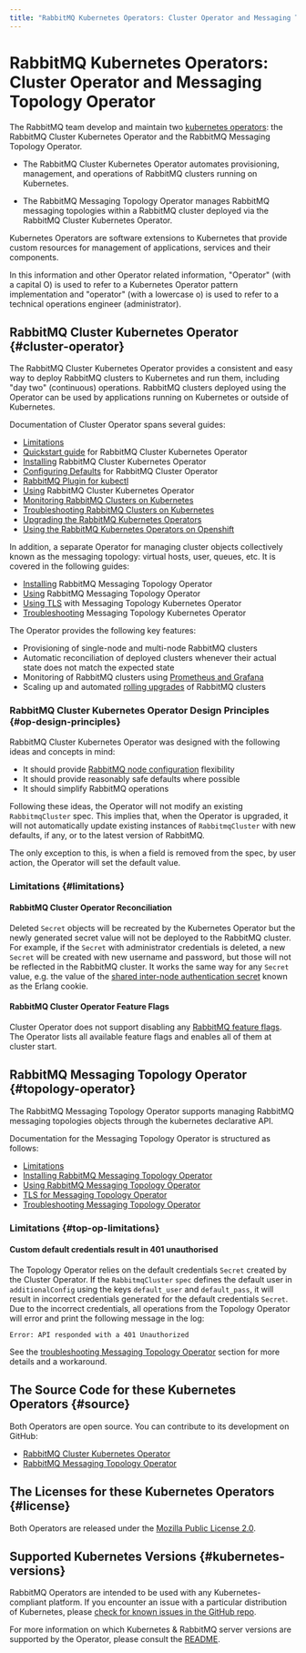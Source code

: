 ```yaml
---
title: "RabbitMQ Kubernetes Operators: Cluster Operator and Messaging Topology Operator"
---
```

# RabbitMQ Kubernetes Operators: Cluster Operator and Messaging Topology Operator

The RabbitMQ team develop and maintain two [kubernetes operators](https://kubernetes.io/docs/concepts/extend-kubernetes/operator/): the RabbitMQ Cluster Kubernetes Operator and the RabbitMQ Messaging Topology Operator.

* The RabbitMQ Cluster Kubernetes Operator automates provisioning, management, and operations of RabbitMQ clusters running on Kubernetes.

* The RabbitMQ Messaging Topology Operator manages RabbitMQ messaging topologies within a RabbitMQ cluster deployed via the RabbitMQ Cluster Kubernetes Operator.

Kubernetes Operators are software extensions to Kubernetes that provide custom resources for management of applications, services and their components.

In this information and other Operator related information, "Operator" (with a capital O) is used to refer to a Kubernetes Operator pattern implementation and "operator" (with a lowercase o) is used to refer to a technical operations engineer (administrator).

## RabbitMQ Cluster Kubernetes Operator {#cluster-operator}

The RabbitMQ Cluster Kubernetes Operator provides a consistent and easy way to deploy RabbitMQ clusters to Kubernetes and
run them, including "day two" (continuous) operations. RabbitMQ clusters deployed using the Operator can be
used by applications running on Kubernetes or outside of Kubernetes.

Documentation of Cluster Operator spans several guides:

 * [Limitations](#limitations)
 * [Quickstart guide](./quickstart-operator) for RabbitMQ Cluster Kubernetes Operator
 * [Installing](./install-operator) RabbitMQ Cluster Kubernetes Operator
 * [Configuring Defaults](./configure-operator-defaults) for RabbitMQ Cluster Operator
 * [RabbitMQ Plugin for kubectl](./kubectl-plugin)
 * [Using](./using-operator) RabbitMQ Cluster Kubernetes Operator
 * [Monitoring RabbitMQ Clusters on Kubernetes](./operator-monitoring)
 * [Troubleshooting RabbitMQ Clusters on Kubernetes](./troubleshooting-operator)
 * [Upgrading the RabbitMQ Kubernetes Operators](./upgrade-operator)
 * [Using the RabbitMQ Kubernetes Operators on Openshift](./using-on-openshift)

In addition, a separate Operator for managing cluster objects collectively
known as the messaging topology: virtual hosts, user, queues, etc.
It is covered in the following guides:

 * [Installing](./install-topology-operator) RabbitMQ Messaging Topology Operator
 * [Using](./using-topology-operator) RabbitMQ Messaging Topology Operator
 * [Using TLS](./tls-topology-operator) with Messaging Topology Kubernetes Operator
 * [Troubleshooting](./troubleshooting-topology-operator) Messaging Topology Kubernetes Operator

The Operator provides the following key features:

* Provisioning of single-node and multi-node RabbitMQ clusters
* Automatic reconciliation of deployed clusters whenever their actual state does not match the expected state
* Monitoring of RabbitMQ clusters using [Prometheus and Grafana](/docs/prometheus)
* Scaling up and automated [rolling upgrades](/docs/upgrade) of RabbitMQ clusters

### RabbitMQ Cluster Kubernetes Operator Design Principles {#op-design-principles}

RabbitMQ Cluster Kubernetes Operator was designed with the following ideas and concepts in mind:

* It should provide [RabbitMQ node configuration](/docs/configure) flexibility
* It should provide reasonably safe defaults where possible
* It should simplify RabbitMQ operations

Following these ideas, the Operator will not modify an existing `RabbitmqCluster` spec.
This implies that, when the Operator is upgraded, it will not automatically update
existing instances of `RabbitmqCluster` with new defaults, if any, or to the latest version of RabbitMQ.

The only exception to this, is when a field is removed from the spec, by user action, the Operator will set the default value.

### Limitations {#limitations}

#### RabbitMQ Cluster Operator Reconciliation

Deleted `Secret` objects will be recreated by the Kubernetes Operator but the newly generated secret value will
not be deployed to the RabbitMQ cluster. For example, if the `Secret` with administrator credentials is deleted,
a new `Secret` will be created with new username and password, but those will not be reflected in the RabbitMQ cluster.
It works the same way for any `Secret` value, e.g. the value of the [shared inter-node authentication secret](/docs/clustering#erlang-cookie)
known as the Erlang cookie.

#### RabbitMQ Cluster Operator Feature Flags

Cluster Operator does not support disabling any [RabbitMQ feature flags](/docs/feature-flags#how-to-disable-feature-flags).
The Operator lists all available feature flags and enables all of them at cluster start.
 
## RabbitMQ Messaging Topology Operator {#topology-operator}

The RabbitMQ Messaging Topology Operator supports managing RabbitMQ messaging topologies objects through the kubernetes declarative API.

Documentation for the Messaging Topology Operator is structured as follows:

 * [Limitations](#top-op-limitations)
 * [Installing RabbitMQ Messaging Topology Operator](./install-topology-operator)
 * [Using RabbitMQ Messaging Topology Operator](./using-topology-operator)
 * [TLS for Messaging Topology Operator](./tls-topology-operator)
 * [Troubleshooting Messaging Topology Operator](./troubleshooting-topology-operator)

### Limitations {#top-op-limitations}

#### Custom default credentials result in 401 unauthorised

The Topology Operator relies on the default credentials `Secret` created by the Cluster Operator. If the `RabbitmqCluster`
`spec` defines the default user in `additionalConfig` using the keys `default_user` and `default_pass`, it will
result in incorrect credentials generated for the default credentials `Secret`. Due to the incorrect credentials, all
operations from the Topology Operator will error and print the following message in the log:

```
Error: API responded with a 401 Unauthorized
```

See the [troubleshooting Messaging Topology Operator](./troubleshooting-topology-operator) section for more details and a workaround.

## The Source Code for these Kubernetes Operators {#source}

Both Operators are open source. You can contribute to its development on GitHub:

* [RabbitMQ Cluster Kubernetes Operator](https://github.com/rabbitmq/cluster-operator)
* [RabbitMQ Messaging Topology Operator](https://github.com/rabbitmq/messaging-topology-operator)

## The Licenses for these Kubernetes Operators {#license}

Both Operators are released under the [Mozilla Public License 2.0](https://www.mozilla.org/en-US/MPL/2.0/).

## Supported Kubernetes Versions {#kubernetes-versions}

RabbitMQ Operators are intended to be used with any Kubernetes-compliant platform. If you encounter an issue with
a particular distribution of Kubernetes, please [check for known issues in the GitHub repo](https://github.com/rabbitmq/cluster-operator/issues).

For more information on which Kubernetes & RabbitMQ server versions are supported by the Operator,
please consult the [README](https://github.com/rabbitmq/cluster-operator#supported-versions).
